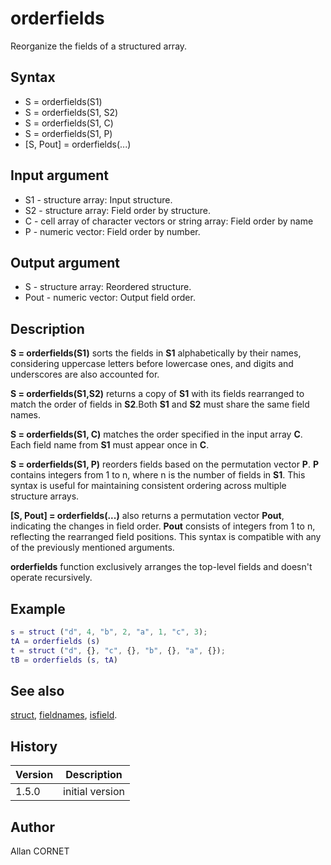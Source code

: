 # orderfields

Reorganize the fields of a structured array.

## Syntax

- S = orderfields(S1)
- S = orderfields(S1, S2)
- S = orderfields(S1, C)
- S = orderfields(S1, P)
- [S, Pout] = orderfields(...)

## Input argument

- S1 - structure array: Input structure.
- S2 - structure array: Field order by structure.
- C - cell array of character vectors or string array: Field order by name
- P - numeric vector: Field order by number.

## Output argument

- S - structure array: Reordered structure.
- Pout - numeric vector: Output field order.

## Description

  <p><b>S = orderfields(S1)</b> sorts the fields in <b>S1</b> alphabetically by their names, considering uppercase letters before lowercase ones, and digits and underscores are also accounted for.</p>
  <p><b>S = orderfields(S1,S2)</b> returns a copy of <b>S1</b> with its fields rearranged to match the order of fields in <b>S2</b>.Both <b>S1</b> and <b>S2</b> must share the same field names.</p>
  <p><b>S = orderfields(S1, C)</b> matches the order specified in the input array <b>C</b>. Each field name from <b>S1</b> must appear once in <b>C</b>.</p>
  <p><b>S = orderfields(S1, P)</b> reorders fields based on the permutation vector <b>P</b>. <b>P</b> contains integers from 1 to n, where n is the number of fields in <b>S1</b>. This syntax is useful for maintaining consistent ordering across multiple structure arrays.</p>
  <p><b>[S, Pout] = orderfields(...)</b> also returns a permutation vector <b>Pout</b>, indicating the changes in field order. <b>Pout</b> consists of integers from 1 to n, reflecting the rearranged field positions. This syntax is compatible with any of the previously mentioned arguments.</p>
  <p><b>orderfields</b> function exclusively arranges the top-level fields and doesn't operate recursively.</p>

## Example

```matlab
s = struct ("d", 4, "b", 2, "a", 1, "c", 3);
tA = orderfields (s)
t = struct ("d", {}, "c", {}, "b", {}, "a", {});
tB = orderfields (s, tA)
```

## See also

[struct](struct.md), [fieldnames](fieldnames.md), [isfield](isfield.md).

## History

| Version | Description     |
| ------- | --------------- |
| 1.5.0   | initial version |

## Author

Allan CORNET
